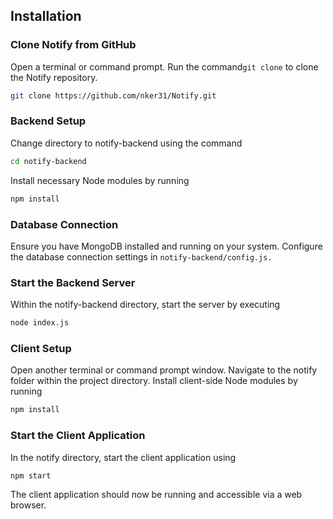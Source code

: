 ## Installation

### Clone Notify from GitHub

Open a terminal or command prompt.
Run the command`git clone` to clone the Notify repository.

```sh
git clone https://github.com/nker31/Notify.git
```

### Backend Setup

Change directory to notify-backend using the command

```sh
cd notify-backend
```

Install necessary Node modules by running

```sh
npm install
```

### Database Connection

Ensure you have MongoDB installed and running on your system.
Configure the database connection settings in `notify-backend/config.js.`

### Start the Backend Server

Within the notify-backend directory, start the server by executing

```sh
node index.js
```

### Client Setup

Open another terminal or command prompt window.
Navigate to the notify folder within the project directory.
Install client-side Node modules by running

```sh
npm install
```

### Start the Client Application

In the notify directory, start the client application using

```sh
npm start
```

The client application should now be running and accessible via a web browser.
